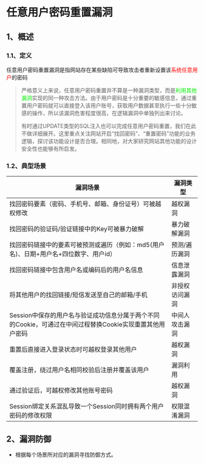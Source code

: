 # 任意用户密码重置漏洞

## 1、概述

### 1.1、定义

任意用户密码重置漏洞是指网站存在某些缺陷可导致攻击者重新设置该<font color = red>系统任意用户</font>的密码

> 严格意义上来说，任意用户密码重置并不算是一种漏洞类型，而是<font color="gree">利用其他漏洞</font>实现的同一种攻击方法。由于用户密码是十分重要的敏感信息，通过重置用户密码就可以直接登入该用户账号，获取用户数据甚至执行一些十分敏感的操作，所以该漏洞危害程度很高，在逻辑漏洞中单独列出来讨论。
>
> 有时通过UPDATE类型的SQL注入也可以完成任意用户密码重置，我们在此不做详细展开。这里重点关注网站开启“找回密码”、“重置密码”功能的业务逻辑，探讨该功能设计是否合理。相同地，对大家研究网站其他功能的设计安全性也能够有所启发。

### 1.2、典型场景

| 漏洞场景                                                     | 漏洞类型       |
| ------------------------------------------------------------ | -------------- |
| 找回密码要素（密码、手机号、邮箱、身份证号）可被越权修改     | 越权漏洞       |
| 找回密码的验证码/验证链接中的Key可被暴力破解                 | 暴力破解漏洞   |
| 找回密码链接中的要素可被预测或遍历（例如：md5(用户名)、日期+用户名+四位数字、用户id） | 预测/遍历漏洞  |
| 找回密码链接中包含用户名或编码后的用户名信息                 | 信息泄露漏洞   |
| 将其他用户的找回链接/短信发送至自己的邮箱/手机               | 非授权访问漏洞 |
| Session中保存的用户名与验证成功信息分属于两个不同的Cookie，可通过在中间过程替换Cookie实现重置其他用户密码 | 中间人攻击漏洞 |
| 重置后直接进入登录状态时可越权登录其他用户                   | 越权漏洞       |
| 覆盖注册，绕过用户名相同校验后注册并覆盖该用户               | 漏洞利用       |
| 通过验证后，可越权修改其他账号密码                           | 越权漏洞       |
| Session绑定关系混乱导致一个Session同时拥有两个用户密码的修改权限 | 权限混淆漏洞   |

## 2、漏洞防御

- 根据每个场景所对应的漏洞寻找防御方式。

